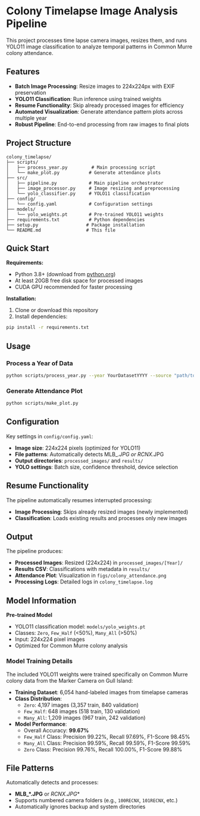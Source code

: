# Colony Timelapse Image Analysis Pipeline

This project processes time lapse camera images, resizes them, and runs YOLO11 image classification to analyze temporal patterns in Common Murre colony attendance.

## Features

- **Batch Image Processing**: Resize images to 224x224px with EXIF preservation
- **YOLO11 Classification**: Run inference using trained weights  
- **Resume Functionality**: Skip already processed images for efficiency
- **Automated Visualization**: Generate attendance pattern plots across multiple year
- **Robust Pipeline**: End-to-end processing from raw images to final plots

## Project Structure

```
colony_timelapse/
├── scripts/
│   ├── process_year.py         # Main processing script
│   └── make_plot.py           # Generate attendance plots
├── src/
│   ├── pipeline.py            # Main pipeline orchestrator
│   ├── image_processor.py     # Image resizing and preprocessing
│   └── yolo_classifier.py     # YOLO11 classification
├── config/
│   └── config.yaml            # Configuration settings
├── models/
│   └── yolo_weights.pt        # Pre-trained YOLO11 weights
├── requirements.txt           # Python dependencies
├── setup.py                  # Package installation
└── README.md                 # This file
```

## Quick Start

**Requirements:**
- Python 3.8+ (download from [python.org](https://www.python.org/downloads/))
- At least 20GB free disk space for processed images
- CUDA GPU recommended for faster processing

**Installation:**
1. Clone or download this repository
2. Install dependencies:
```bash
pip install -r requirements.txt
```

## Usage

### Process a Year of Data
```bash
python scripts/process_year.py --year YourDatasetYYYY --source "path/to/your/images"
```

### Generate Attendance Plot
```bash
python scripts/make_plot.py
```

## Configuration

Key settings in `config/config.yaml`:
- **Image size**: 224x224 pixels (optimized for YOLO11)
- **File patterns**: Automatically detects MLB_*.JPG or RCNX*.JPG
- **Output directories**: `processed_images/` and `results/`
- **YOLO settings**: Batch size, confidence threshold, device selection

## Resume Functionality

The pipeline automatically resumes interrupted processing:
- **Image Processing**: Skips already resized images (newly implemented)
- **Classification**: Loads existing results and processes only new images  

## Output

The pipeline produces:
- **Processed Images**: Resized (224x224) in `processed_images/[Year]/`
- **Results CSV**: Classifications with metadata in `results/`
- **Attendance Plot**: Visualization in `figs/colony_attendance.png`
- **Processing Logs**: Detailed logs in `colony_timelapse.log`

## Model Information

**Pre-trained Model**
- YOLO11 classification model: `models/yolo_weights.pt`
- Classes: `Zero`, `Few_Half` (<50%), `Many_All` (>50%)
- Input: 224x224 pixel images
- Optimized for Common Murre colony analysis

### Model Training Details

The included YOLO11 weights were trained specifically on Common Murre colony data from the Marker Camera on Gull Island:

- **Training Dataset**: 6,054 hand-labeled images from timelapse cameras
- **Class Distribution**:
  - `Zero`: 4,197 images (3,357 train, 840 validation)
  - `Few_Half`: 648 images (518 train, 130 validation) 
  - `Many_All`: 1,209 images (967 train, 242 validation)
- **Model Performance**:
  - Overall Accuracy: **99.67%**
  - `Few_Half` Class: Precision 99.22%, Recall 97.69%, F1-Score 98.45%
  - `Many_All` Class: Precision 99.59%, Recall 99.59%, F1-Score 99.59%
  - `Zero` Class: Precision 99.76%, Recall 100.00%, F1-Score 99.88%

## File Patterns

Automatically detects and processes:
- **MLB_*.JPG** or **RCNX*.JPG** 
- Supports numbered camera folders (e.g., `100RECNX`, `101RECNX`, etc.)
- Automatically ignores backup and system directories
